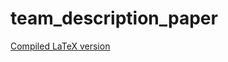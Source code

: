 # team_description_paper

[Compiled LaTeX version](http://latex.aslushnikov.com/compile?git=git://github.com/tue-robotics/team_description_paper.git&target=Tech_United_At_Home_TDP_2016.tex)
